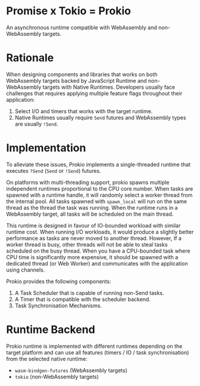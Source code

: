 # Promise x Tokio = Prokio

An asynchronous runtime compatible with WebAssembly and non-WebAssembly targets.

# Rationale

When designing components and libraries that works on both WebAssembly targets backed by
JavaScript Runtime and non-WebAssembly targets with Native Runtimes. Developers usually face
challenges that requires applying multiple feature flags throughout their application:

1. Select I/O and timers that works with the target runtime.
2. Native Runtimes usually require `Send` futures and WebAssembly types are usually `!Send`.

# Implementation

To alleviate these issues, Prokio implements a single-threaded runtime that executes `?Send`
(`Send` or `!Send`) futures.

On platforms with multi-threading support, prokio spawns multiple independent runtimes proportional
to the CPU core number. When tasks are spawned with a runtime handle, it will randomly select a
worker thread from the internal pool. All tasks spawned with `spawn_local` will run on the same thread
as the thread the task was running. When the runtime runs in a WebAssembly target, all
tasks will be scheduled on the main thread.

This runtime is designed in favour of IO-bounded workload with similar runtime cost.
When running I/O workloads, it would produce a slightly better performance as tasks are
never moved to another thread. However, If a worker thread is busy,
other threads will not be able to steal tasks scheduled on the busy thread.
When you have a CPU-bounded task where CPU time is significantly
more expensive, it should be spawned with a dedicated thread (or Web Worker) and communicates
with the application using channels.

Prokio provides the following components:

1. A Task Scheduler that is capable of running non-Send tasks.
2. A Timer that is compatible with the scheduler backend.
3. Task Synchronisation Mechanisms.

# Runtime Backend

Prokio runtime is implemented with different runtimes depending on the target platform and can use
all features (timers / IO / task synchronisation) from the selected native runtime:

- `wasm-bindgen-futures` (WebAssembly targets)
- `tokio` (non-WebAssembly targets)
